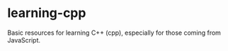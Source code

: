 # learning-cpp
Basic resources for learning C++ (cpp), especially for those coming from JavaScript.
